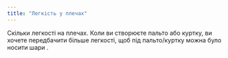 ```yaml
---
title: "Легкість у плечах"
---
```


Скільки легкості на плечах. Коли ви створюєте пальто або куртку, ви хочете передбачити більше легкості, щоб під пальто/куртку можна було носити шари .




